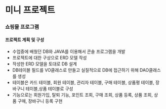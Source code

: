 # 미니 프로젝트
### 쇼핑몰 프로그램

#### 프로젝트 계획 및 구성
  * 수업중에 배웠던 DB와 JAVA를 이용해서 콘솔 프로그램을 개발 
  * 프로젝트에 대한 구상으로 ERD 모델 작성
  * 작성한 ERD 모델을 토대로 DB 설계
  * DB테이블 필드를 VO클래스로 만들고 실질적으로 DB에 접근하기 위해 DAO클래스를 생성
  * 테이블은 카드 테이블, 회원 테이블, 관리자 테이블, 구매 테이블, 상품평 테이블, 장바구니 테이블,상품 테이블로 구성
  * 기능으로는 회원가입, 탈퇴 기능, 포인트 조회, 구매 조회, 상품 등록, 상품 조회, 상품 구매, 장바구니 등록 구현
   


